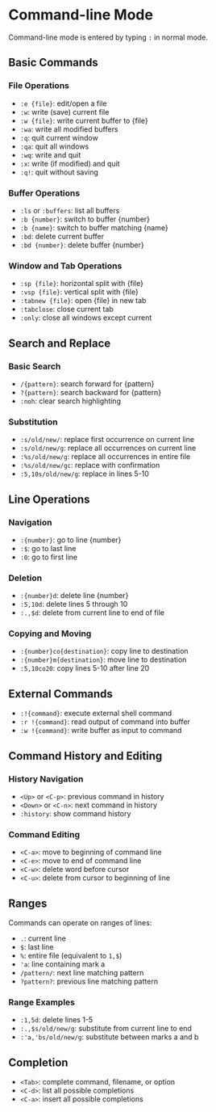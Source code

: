 # Command-line Mode

Command-line mode is entered by typing `:` in normal mode.

## Basic Commands

### File Operations

- `:e {file}`: edit/open a file
- `:w`: write (save) current file
- `:w {file}`: write current buffer to {file}
- `:wa`: write all modified buffers
- `:q`: quit current window
- `:qa`: quit all windows
- `:wq`: write and quit
- `:x`: write (if modified) and quit
- `:q!`: quit without saving

### Buffer Operations

- `:ls` or `:buffers`: list all buffers
- `:b {number}`: switch to buffer {number}
- `:b {name}`: switch to buffer matching {name}
- `:bd`: delete current buffer
- `:bd {number}`: delete buffer {number}

### Window and Tab Operations

- `:sp {file}`: horizontal split with {file}
- `:vsp {file}`: vertical split with {file}
- `:tabnew {file}`: open {file} in new tab
- `:tabclose`: close current tab
- `:only`: close all windows except current

## Search and Replace

### Basic Search

- `/{pattern}`: search forward for {pattern}
- `?{pattern}`: search backward for {pattern}
- `:noh`: clear search highlighting

### Substitution

- `:s/old/new/`: replace first occurrence on current line
- `:s/old/new/g`: replace all occurrences on current line
- `:%s/old/new/g`: replace all occurrences in entire file
- `:%s/old/new/gc`: replace with confirmation
- `:5,10s/old/new/g`: replace in lines 5-10

## Line Operations

### Navigation

- `:{number}`: go to line {number}
- `:$`: go to last line
- `:0`: go to first line

### Deletion

- `:{number}d`: delete line {number}
- `:5,10d`: delete lines 5 through 10
- `:.,$d`: delete from current line to end of file

### Copying and Moving

- `:{number}co{destination}`: copy line to destination
- `:{number}m{destination}`: move line to destination
- `:5,10co20`: copy lines 5-10 after line 20

## External Commands

- `:!{command}`: execute external shell command
- `:r !{command}`: read output of command into buffer
- `:w !{command}`: write buffer as input to command

## Command History and Editing

### History Navigation

- `<Up>` or `<C-p>`: previous command in history
- `<Down>` or `<C-n>`: next command in history
- `:history`: show command history

### Command Editing

- `<C-a>`: move to beginning of command line
- `<C-e>`: move to end of command line
- `<C-w>`: delete word before cursor
- `<C-u>`: delete from cursor to beginning of line

## Ranges

Commands can operate on ranges of lines:

- `.`: current line
- `$`: last line
- `%`: entire file (equivalent to `1,$`)
- `'a`: line containing mark a
- `/pattern/`: next line matching pattern
- `?pattern?`: previous line matching pattern

### Range Examples

- `:1,5d`: delete lines 1-5
- `:.,$s/old/new/g`: substitute from current line to end
- `:'a,'bs/old/new/g`: substitute between marks a and b

## Completion

- `<Tab>`: complete command, filename, or option
- `<C-d>`: list all possible completions
- `<C-a>`: insert all possible completions

